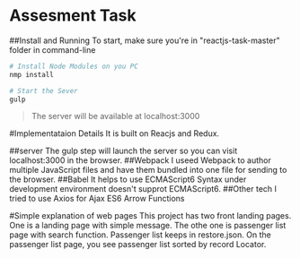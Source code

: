 # Assesment Task

##Install and Running
To start, make sure you're in "reactjs-task-master" folder in command-line

```sh
# Install Node Modules on you PC
nmp install

# Start the Sever
gulp
```

>The server will be available at localhost:3000

#Implementataion Details
It is built on Reacjs and Redux.

##server
The gulp step will launch the server so you can visit localhost:3000 in the browser.
##Webpack
I useed Webpack to author multiple JavaScript files and have them bundled into one file for sending to the browser.
##Babel
It helps to use ECMAScript6 Syntax under development environment doesn't supprot ECMAScript6.
##Other tech I tried to use
Axios for Ajax
ES6 Arrow Functions

#Simple explanation of web pages
This project has two front landing pages.
One is a landing page with simple message.
The othe one is passenger list page with search function.
Passenger list keeps in restore.json.
On the passenger list page, you see passenger list sorted by record Locator.
